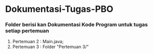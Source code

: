 # Dokumentasi-Tugas-PBO

### Folder berisi kan Dokumentasi Kode Program untuk tugas setiap pertemuan

1. Pertemuan 2 : Main.java;
2. Pertemuan 3 : Folder "Pertemuan 3/"
